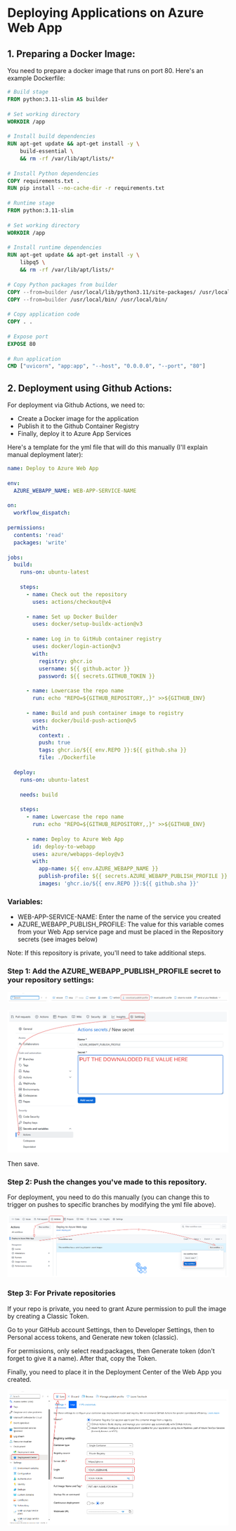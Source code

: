 # Deploying Applications on Azure Web App

## 1. Preparing a Docker Image:

You need to prepare a docker image that runs on port 80.
Here's an example Dockerfile:

```Dockerfile
# Build stage
FROM python:3.11-slim AS builder

# Set working directory
WORKDIR /app

# Install build dependencies
RUN apt-get update && apt-get install -y \
    build-essential \
    && rm -rf /var/lib/apt/lists/*

# Install Python dependencies
COPY requirements.txt .
RUN pip install --no-cache-dir -r requirements.txt

# Runtime stage
FROM python:3.11-slim

# Set working directory
WORKDIR /app

# Install runtime dependencies
RUN apt-get update && apt-get install -y \
    libpq5 \
    && rm -rf /var/lib/apt/lists/*

# Copy Python packages from builder
COPY --from=builder /usr/local/lib/python3.11/site-packages/ /usr/local/lib/python3.11/site-packages/
COPY --from=builder /usr/local/bin/ /usr/local/bin/

# Copy application code
COPY . .

# Expose port
EXPOSE 80

# Run application
CMD ["uvicorn", "app:app", "--host", "0.0.0.0", "--port", "80"]
```

## 2. Deployment using Github Actions:

For deployment via Github Actions, we need to:
- Create a Docker image for the application
- Publish it to the Github Container Registry
- Finally, deploy it to Azure App Services

Here's a template for the yml file that will do this manually (I'll explain manual deployment later):

```yaml
name: Deploy to Azure Web App

env:
  AZURE_WEBAPP_NAME: WEB-APP-SERVICE-NAME

on:
  workflow_dispatch: 

permissions:
  contents: 'read'
  packages: 'write'

jobs:
  build:
    runs-on: ubuntu-latest

    steps:
      - name: Check out the repository
        uses: actions/checkout@v4

      - name: Set up Docker Builder
        uses: docker/setup-buildx-action@v3

      - name: Log in to GitHub container registry
        uses: docker/login-action@v3
        with:
          registry: ghcr.io
          username: ${{ github.actor }}
          password: ${{ secrets.GITHUB_TOKEN }}

      - name: Lowercase the repo name
        run: echo "REPO=${GITHUB_REPOSITORY,,}" >>${GITHUB_ENV}

      - name: Build and push container image to registry
        uses: docker/build-push-action@v5
        with:
          context: .
          push: true
          tags: ghcr.io/${{ env.REPO }}:${{ github.sha }}
          file: ./Dockerfile

  deploy:
    runs-on: ubuntu-latest

    needs: build

    steps:
      - name: Lowercase the repo name
        run: echo "REPO=${GITHUB_REPOSITORY,,}" >>${GITHUB_ENV}
        
      - name: Deploy to Azure Web App
        id: deploy-to-webapp
        uses: azure/webapps-deploy@v3
        with:
          app-name: ${{ env.AZURE_WEBAPP_NAME }}
          publish-profile: ${{ secrets.AZURE_WEBAPP_PUBLISH_PROFILE }}
          images: 'ghcr.io/${{ env.REPO }}:${{ github.sha }}'
```

### Variables:
- WEB-APP-SERVICE-NAME: Enter the name of the service you created
- AZURE_WEBAPP_PUBLISH_PROFILE: The value for this variable comes from your Web App service page and must be placed in the Repository secrets (see images below)

Note: If this repository is private, you'll need to take additional steps.

### Step 1: Add the AZURE_WEBAPP_PUBLISH_PROFILE secret to your repository settings:

![alt text](./images/Get%20Azure%20Wep%20App%20Publish%20Profile.png)

![alt text](./images/Add%20Azure%20Wep%20App%20Publish%20Profile%20to%20Repository%20secrets.png)

Then save.

### Step 2: Push the changes you've made to this repository.

For deployment, you need to do this manually (you can change this to trigger on pushes to specific branches by modifying the yml file above).

![alt text](./images/Deploy%20to%20Azure%20by%20running%20the%20workflow.png)

### Step 3: For Private repositories

If your repo is private, you need to grant Azure permission to pull the image by creating a Classic Token.

Go to your GitHub account Settings, then to Developer Settings, then to Personal access tokens,
and Generate new token (classic).

For permissions, only select read:packages, then Generate token (don't forget to give it a name).
After that, copy the Token.

Finally, you need to place it in the Deployment Center of the Web App you created.

![alt text](./images/Set%20GHRB%20access%20credentials%20in%20Azure%20Web%20App.png)